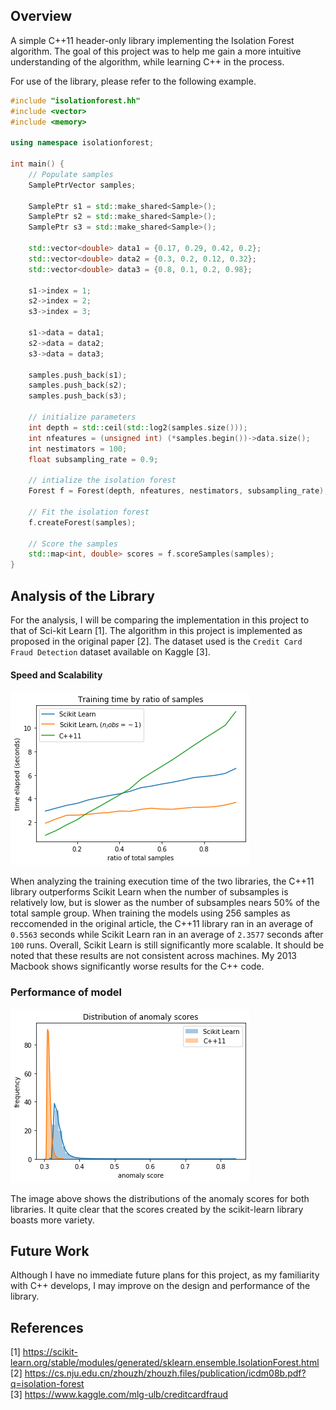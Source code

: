 ## Overview

A simple C++11 header-only library implementing the Isolation Forest algorithm. The goal of this project was to help me gain a more intuitive understanding of the algorithm, while learning C++ in the process.

For use of the library, please refer to the following example.

```C++
#include "isolationforest.hh"
#include <vector>
#include <memory>

using namespace isolationforest;

int main() {
    // Populate samples
    SamplePtrVector samples;

    SamplePtr s1 = std::make_shared<Sample>();
    SamplePtr s2 = std::make_shared<Sample>();
    SamplePtr s3 = std::make_shared<Sample>();

    std::vector<double> data1 = {0.17, 0.29, 0.42, 0.2};
    std::vector<double> data2 = {0.3, 0.2, 0.12, 0.32};
    std::vector<double> data3 = {0.8, 0.1, 0.2, 0.98};

    s1->index = 1;
    s2->index = 2;
    s3->index = 3;

    s1->data = data1;
    s2->data = data2;
    s3->data = data3;

    samples.push_back(s1);
    samples.push_back(s2);
    samples.push_back(s3);

    // initialize parameters
    int depth = std::ceil(std::log2(samples.size()));
    int nfeatures = (unsigned int) (*samples.begin())->data.size();
    int nestimators = 100;
    float subsampling_rate = 0.9;

    // intialize the isolation forest
    Forest f = Forest(depth, nfeatures, nestimators, subsampling_rate);

    // Fit the isolation forest
    f.createForest(samples);

    // Score the samples
    std::map<int, double> scores = f.scoreSamples(samples);
}
```


## Analysis of the Library

For the analysis, I will be comparing the implementation in this project to that of Sci-kit Learn [1]. The algorithm in this project is implemented as proposed in the original paper [2]. The dataset used is the `Credit Card Fraud Detection` dataset available on Kaggle [3].

#### Speed and Scalability
![Training time by ratio](figures/training_time_by_ratio.png)

When analyzing the training execution time of the two libraries, the C++11 library outperforms Scikit Learn when the number of subsamples is relatively low, but is slower as the number of subsamples nears 50% of the total sample group. When training the models using 256 samples as reccomended in the original article, the C++11 library ran in an average of `0.5563` seconds while Scikit Learn ran in an average of `2.3577` seconds after `100` runs. Overall, Scikit Learn is still significantly more scalable. It should be noted that these results are not consistent across machines. My 2013 Macbook shows significantly worse results for the C++ code.


### Performance of model
![Distribution of anomaly scores](figures/distribution_of_anomaly_scores.png)

The image above shows the distributions of the anomaly scores for both libraries. It quite clear that the scores created by the scikit-learn library boasts more variety. 

## Future Work
Although I have no immediate future plans for this project, as my familiarity with C++ develops, I may improve on the design and performance of the library.


## References
[1] https://scikit-learn.org/stable/modules/generated/sklearn.ensemble.IsolationForest.html<br>
[2] https://cs.nju.edu.cn/zhouzh/zhouzh.files/publication/icdm08b.pdf?q=isolation-forest<br>
[3] https://www.kaggle.com/mlg-ulb/creditcardfraud <br>